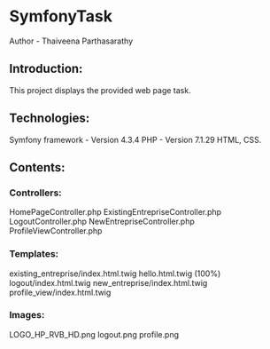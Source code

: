 # SymfonyTask

Author - Thaiveena Parthasarathy

## Introduction:
  This project displays the provided web page task.
  
## Technologies:

Symfony framework - Version 4.3.4
PHP - Version 7.1.29
HTML, CSS.

## Contents:

### Controllers:
HomePageController.php
ExistingEntrepriseController.php
LogoutController.php
NewEntrepriseController.php
ProfileViewController.php

### Templates:
existing_entreprise/index.html.twig
hello.html.twig (100%)
logout/index.html.twig
new_entreprise/index.html.twig
profile_view/index.html.twig

### Images:
LOGO_HP_RVB_HD.png
logout.png
profile.png





